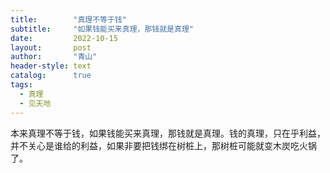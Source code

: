 ```yaml
---
title:        "真理不等于钱"
subtitle:     "如果钱能买来真理，那钱就是真理"
date:         2022-10-15
layout:       post
author:       "青山"
header-style: text
catalog:      true
tags:
  - 真理
  - 见天地
---
```


本来真理不等于钱，如果钱能买来真理，那钱就是真理。钱的真理，只在乎利益，并不关心是谁给的利益，如果非要把钱绑在树桩上，那树桩可能就变木炭吃火锅了。